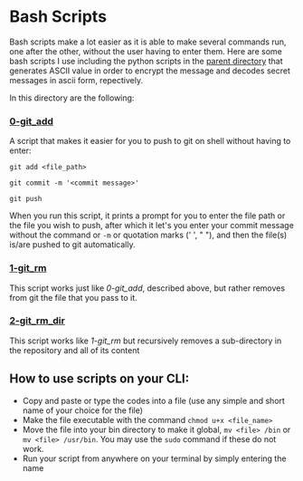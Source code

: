 # Bash Scripts
Bash scripts make a lot easier as it is able to make several commands run, one after the other, without the user having to enter them. 
Here are some bash scripts I use including the python scripts in the [parent directory](../python-and-I) that generates ASCII value in order to encrypt the message and decodes secret messages in ascii form, repectively.

In this directory are the following:
### [0-git_add](./0-git_add)
A script that makes it easier for you to push to git on shell without having to enter:

`git add <file_path>`

`git commit -m '<commit message>'`

`git push`

When you run this script, it prints a prompt for you to enter the file path or the file you wish to push, after which it let's you enter your commit message without the command or `-m` or quotation marks (' ', " "), and then the file(s) is/are pushed to git automatically.

### [1-git_rm](./1-git_rm)
This script works just like *0-git_add*, described above, but rather removes from git the file that you pass to it.

### [2-git_rm_dir](./2-git_rm_dir)
This script works like *1-git_rm* but recursively removes a sub-directory in the repository and all of its content

## How to use scripts on your CLI:
- Copy and paste or type the codes into a file (use any simple and short name of your choice for the file)
- Make the file executable with the command `chmod u+x <file_name>`
- Move the file into your bin directory to make it global, `mv <file> /bin` or `mv <file> /usr/bin`. You may use the `sudo` command if these do not work.
- Run your script from anywhere on your terminal by simply entering the name
